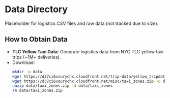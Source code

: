# Data Directory

Placeholder for logistics CSV files and raw data (not tracked due to size).

## How to Obtain Data
- **TLC Yellow Taxi Data**: Generate logistics data from NYC TLC yellow taxi trips (~1M+ deliveries).
- Download:
  ```bash
  mkdir -p data
  wget https://d37ci6vzurychx.cloudfront.net/trip-data/yellow_tripdata_2024-01.parquet -O data/yellow_tripdata_2024-01.parquet
  wget https://d37ci6vzurychx.cloudfront.net/misc/taxi_zones.zip -O data/taxi_zones.zip
  unzip data/taxi_zones.zip -d data/taxi_zones
  rm data/taxi_zones.zip